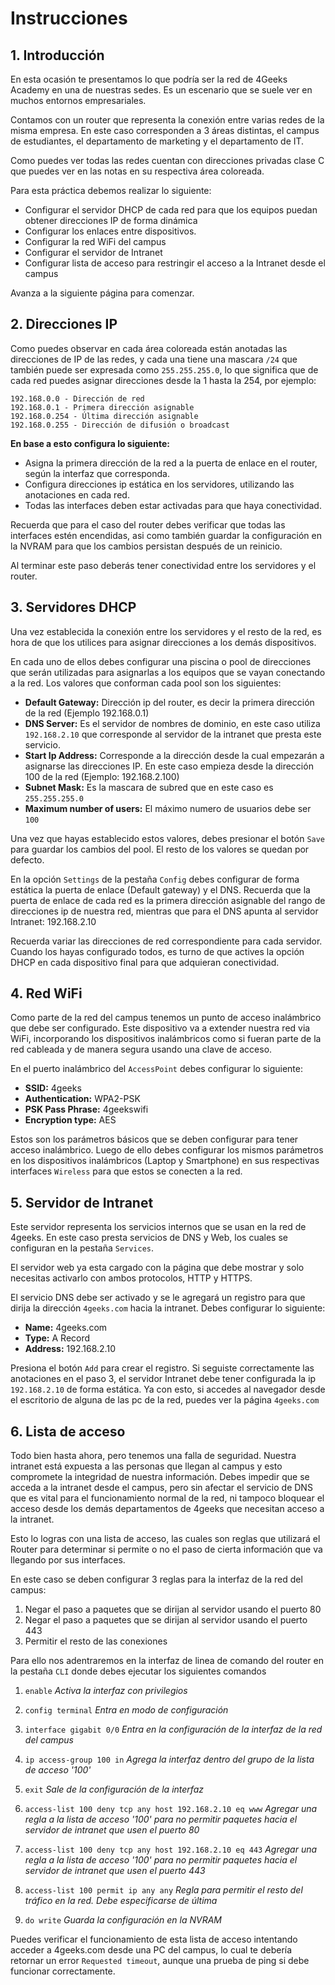 # Instrucciones

## 1. Introducción

En esta ocasión te presentamos lo que podría ser la red de 4Geeks Academy en una de nuestras sedes. Es un escenario que se suele ver en muchos entornos empresariales.

Contamos con un router que representa la conexión entre varias redes de la misma empresa. En este caso corresponden a 3 áreas distintas, el campus de estudiantes, el departamento de marketing y el departamento de IT.

Como puedes ver todas las redes cuentan con direcciones privadas clase C que puedes ver en las notas en su respectiva área coloreada.

Para esta práctica debemos realizar lo siguiente:

- Configurar el servidor DHCP de cada red para que los equipos puedan obtener direcciones IP de forma dinámica
- Configurar los enlaces entre dispositivos.
- Configurar la red WiFi del campus
- Configurar el servidor de Intranet
- Configurar lista de acceso para restringir el acceso a la Intranet desde el campus

Avanza a la siguiente página para comenzar.

## 2. Direcciones IP

Como puedes observar en cada área coloreada están anotadas las direcciones de IP de las redes, y cada una tiene una mascara `/24` que también puede ser expresada como `255.255.255.0`, lo que significa que de cada red puedes asignar direcciones desde la 1 hasta la 254, por ejemplo:

```text
192.168.0.0 - Dirección de red
192.168.0.1 - Primera dirección asignable
192.168.0.254 - Última dirección asignable
192.168.0.255 - Dirección de difusión o broadcast
```

**En base a esto configura lo siguiente:**

- Asigna la primera dirección de la red a la puerta de enlace en el router, según la interfaz que corresponda.
- Configura direcciones ip estática en los servidores, utilizando las anotaciones en cada red.
- Todas las interfaces deben estar activadas para que haya conectividad.

Recuerda que para el caso del router debes verificar que todas las interfaces estén encendidas, asi como también guardar la configuración en la NVRAM para que los cambios persistan después de un reinicio.

Al terminar este paso deberás tener conectividad entre los servidores y el router.

## 3. Servidores DHCP

Una vez establecida la conexión entre los servidores y el resto de la red, es hora de que los utilices para asignar direcciones a los demás dispositivos.

En cada uno de ellos debes configurar una piscina o pool de direcciones que serán utilizadas para asignarlas a los equipos que se vayan conectando a la red. Los valores que conforman cada pool son los siguientes:

- **Default Gateway:** Dirección ip del router, es decir la primera dirección de la red (Ejemplo 192.168.0.1)
- **DNS Server:** Es el servidor de nombres de dominio, en este caso utiliza `192.168.2.10` que corresponde al servidor de la intranet que presta este servicio.
- **Start Ip Address:** Corresponde a la dirección desde la cual empezarán a asignarse las direcciones IP. En este caso empieza desde la dirección 100 de la red (Ejemplo: 192.168.2.100)
- **Subnet Mask:** Es la mascara de subred que en este caso es `255.255.255.0`
- **Maximum number of users:** El máximo numero de usuarios debe ser `100`

Una vez que hayas establecido estos valores, debes presionar el botón `Save` para guardar los cambios del pool. El resto de los valores se quedan por defecto.

En la opción `Settings` de la pestaña `Config` debes configurar de forma estática la puerta de enlace (Default gateway) y el DNS. Recuerda que la puerta de enlace de cada red es la primera dirección asignable del rango de direcciones ip de nuestra red, mientras que para el DNS apunta al servidor Intranet: 192.168.2.10

Recuerda variar las direcciones de red correspondiente para cada servidor. Cuando los hayas configurado todos, es turno de que actives la opción DHCP en cada dispositivo final para que adquieran conectividad.

## 4. Red WiFi

Como parte de la red del campus tenemos un punto de acceso inalámbrico que debe ser configurado. Este dispositivo va a extender nuestra red via WiFi, incorporando los dispositivos inalámbricos como si fueran parte de la red cableada y de manera segura usando una clave de acceso.

En el puerto inalámbrico del `AccessPoint` debes configurar lo siguiente:

- **SSID:** 4geeks
- **Authentication:** WPA2-PSK
- **PSK Pass Phrase:** 4geekswifi
- **Encryption type:** AES

Estos son los parámetros básicos que se deben configurar para tener acceso inalámbrico. Luego de ello debes configurar los mismos parámetros en los dispositivos inalámbricos (Laptop y Smartphone) en sus respectivas interfaces `Wireless` para que estos se conecten a la red.

## 5. Servidor de Intranet

Este servidor representa los servicios internos que se usan en la red de 4geeks. En este caso presta servicios de DNS y Web, los cuales se configuran en la pestaña `Services`.

El servidor web ya esta cargado con la página que debe mostrar y solo necesitas activarlo con ambos protocolos, HTTP y HTTPS.

El servicio DNS debe ser activado y se le agregará un registro para que dirija la dirección `4geeks.com` hacia la intranet. Debes configurar lo siguiente:

- **Name:** 4geeks.com
- **Type:** A Record
- **Address:** 192.168.2.10

Presiona el botón `Add` para crear el registro. Si seguiste correctamente las anotaciones en el paso 3, el servidor Intranet debe tener configurada la ip `192.168.2.10` de forma estática. Ya con esto, si accedes al navegador desde el escritorio de alguna de las pc de la red, puedes ver la página `4geeks.com`

## 6. Lista de acceso

Todo bien hasta ahora, pero tenemos una falla de seguridad. Nuestra intranet está expuesta a las personas que llegan al campus y esto compromete la integridad de nuestra información. Debes impedir que se acceda a la intranet desde el campus, pero sin afectar el servicio de DNS que es vital para el funcionamiento normal de la red, ni tampoco bloquear el acceso desde los demás departamentos de 4geeks que necesitan acceso a la intranet.

Esto lo logras con una lista de acceso, las cuales son reglas que utilizará el Router para determinar si permite o no el paso de cierta información que va llegando por sus interfaces.

En este caso se deben configurar 3 reglas para la interfaz de la red del campus:

1. Negar el paso a paquetes que se dirijan al servidor usando el puerto 80
2. Negar el paso a paquetes que se dirijan al servidor usando el puerto 443
3. Permitir el resto de las conexiones

Para ello nos adentraremos en la interfaz de linea de comando del router en la pestaña `CLI` donde debes ejecutar los siguientes comandos

1. `enable` *Activa la interfaz con privilegios*

2. `config terminal` *Entra en modo de configuración*

3. `interface gigabit 0/0` *Entra en la configuración de la interfaz de la red del campus*

4. `ip access-group 100 in` *Agrega la interfaz dentro del grupo de la lista de acceso '100'*
5. `exit` *Sale de la configuración de la interfaz*

6. `access-list 100 deny tcp any host 192.168.2.10 eq www` *Agregar una regla a la lista de acceso '100' para no permitir paquetes hacia el servidor de intranet que usen el puerto 80*

7. `access-list 100 deny tcp any host 192.168.2.10 eq 443` *Agregar una regla a la lista de acceso '100' para no permitir paquetes hacia el servidor de intranet que usen el puerto 443*

8. `access-list 100 permit ip any any` *Regla para permitir el resto del tráfico en la red. Debe especificarse de última*

9. `do write` *Guarda la configuración en la NVRAM*

Puedes verificar el funcionamiento de esta lista de acceso intentando acceder a 4geeks.com desde una PC del campus, lo cual te debería retornar un error `Requested timeout`, aunque una prueba de ping si debe funcionar correctamente.

